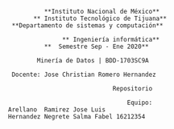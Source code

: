                               **Instituto Nacional de México**
                           ** Instituto Tecnológico de Tijuana**
                     **Departamento de sistemas y computación**

                                   ** Ingeniería informática**
                              **  Semestre Sep - Ene 2020**

                            Minería de Datos | BDD-1703SC9A

                     Docente: Jose Christian Romero Hernandez

                                                 Repositorio

                                                     Equipo:
                    Arellano  Ramirez Jose Luis 
                    Hernandez Negrete Salma Fabel 16212354



